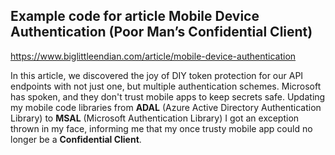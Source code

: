 ## Example code for article Mobile Device Authentication (Poor Man’s Confidential Client)
https://www.biglittleendian.com/article/mobile-device-authentication

In this article, we discovered the joy of DIY token protection for our API endpoints with not just one, but multiple authentication schemes.
Microsoft has spoken, and they don't trust mobile apps to keep secrets safe. Updating my mobile code libraries from **ADAL** (Azure Active Directory Authentication Library) to **MSAL** (Microsoft Authentication Library) I got an exception thrown in my face, informing me that my once trusty mobile app could no longer be a **Confidential Client**.
